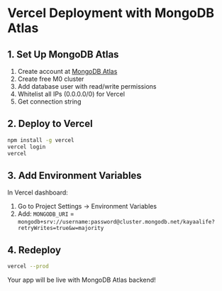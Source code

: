 # Vercel Deployment with MongoDB Atlas

## 1. Set Up MongoDB Atlas
1. Create account at [MongoDB Atlas](https://www.mongodb.com/atlas)
2. Create free M0 cluster
3. Add database user with read/write permissions
4. Whitelist all IPs (0.0.0.0/0) for Vercel
5. Get connection string

## 2. Deploy to Vercel
```bash
npm install -g vercel
vercel login
vercel
```

## 3. Add Environment Variables
In Vercel dashboard:
1. Go to Project Settings → Environment Variables
2. Add: `MONGODB_URI` = `mongodb+srv://username:password@cluster.mongodb.net/kayaalife?retryWrites=true&w=majority`

## 4. Redeploy
```bash
vercel --prod
```

Your app will be live with MongoDB Atlas backend!